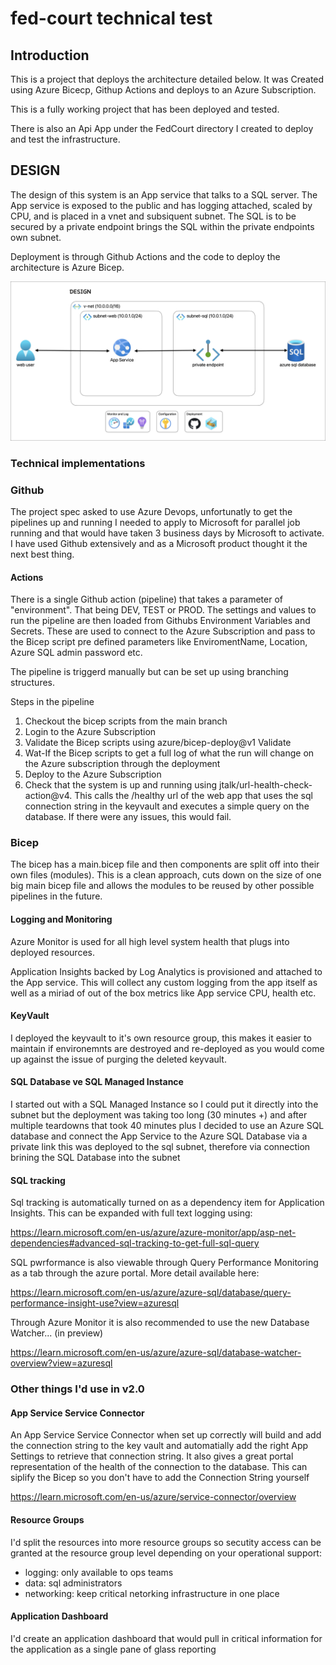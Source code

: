 # fed-court technical test

## Introduction

This is a project that deploys the architecture detailed below. It was Created using Azure Bicecp, Githup Actions and deploys to an Azure Subscription.

This is a fully working project that has been deployed and tested.

There is also an Api App under the FedCourt directory I created to deploy and test the infrastructure.

## DESIGN

The design of this system is an App service that talks to a SQL server. The App service is exposed to the public and has logging attached, scaled by CPU, and is placed in a vnet and subsiquent subnet. The SQL is to be secured by a private endpoint brings the SQL within the private endpoints own subnet.

Deployment is through Github Actions and the code to deploy the architecture is Azure Bicep.

![Alt text](diagram.jpg?raw=true "Title")

### Technical implementations

### Github

The project spec asked to use Azure Devops, unfortunatly to get the pipelines up and running I needed to apply to Microsoft for parallel job running and that would have taken 3 business days by Microsoft to activate. I have used Github extensively and as a Microsoft product thought it the next best thing.

#### Actions

There is a single Github action (pipeline) that takes a parameter of "environment". That being DEV, TEST or PROD. The settings and values to run the pipeline are then loaded from Githubs Environment Variables and Secrets. These are used to connect to the Azure Subscription and pass to the Bicep script pre defined parameters like EnviromentName, Location, Azure SQL admin password etc.

The pipeline is triggerd manually but can be set up using branching structures.

Steps in the pipeline

1. Checkout the bicep scripts from the main branch
2. Login to the Azure Subscription
3. Validate the Bicep scripts using azure/bicep-deploy@v1 Validate
4. Wat-If the Bicep scripts to get a full log of what the run will change on the Azure subscription through the deployment
5. Deploy to the Azure Subscription
6. Check that the system is up and running using jtalk/url-health-check-action@v4. This calls the /healthy url of the web app that uses the sql connection string in the keyvault and executes a simple query on the database. If there were any issues, this would fail.

### Bicep

The bicep has a main.bicep file and then components are split off into their own files (modules). This is a clean approach, cuts down on the size of one big main bicep file and allows the modules to be reused by other possible pipelines in the future.

#### Logging and Monitoring

Azure Monitor is used for all high level system health that plugs into deployed resources.

Application Insights backed by Log Analytics is provisioned and attached to the App service. This will collect any custom logging from the app itself as well as a miriad of out of the box metrics like App service CPU, health etc.

#### KeyVault

I deployed the keyvault to it's own resource group, this makes it easier to maintain if environemnts are destroyed and re-deployed as you would come up against the issue of purging the deleted keyvault.

#### SQL Database ve SQL Managed Instance

I started out with a SQL Managed Instance so I could put it directly into the subnet but the deployment was taking too long (30 minutes +) and after multiple teardowns that took 40 minutes plus I decided to use an Azure SQL database and connect the App Service to the Azure SQL Database via a private link this was deployed to the sql subnet, therefore via connection brining the SQL Database into the subnet

#### SQL tracking

Sql tracking is automatically turned on as a dependency item for Application Insights. This can be expanded with full text logging using:

https://learn.microsoft.com/en-us/azure/azure-monitor/app/asp-net-dependencies#advanced-sql-tracking-to-get-full-sql-query

SQL pwrformance is also viewable through Query Performance Monitoring as a tab through the azure portal. More detail available here:

https://learn.microsoft.com/en-us/azure/azure-sql/database/query-performance-insight-use?view=azuresql

Through Azure Monitor it is also recommended to use the new Database Watcher... (in preview)

https://learn.microsoft.com/en-us/azure/azure-sql/database-watcher-overview?view=azuresql

### Other things I'd use in v2.0

#### App Service Service Connector

An App Service Service Connector when set up correctly will build and add the connection string to the key vault and automatially add the right App Settings to retrieve that connection string. It also gives a great portal representation of the health of the connection to the database. This can siplify the Bicep so you don't have to add the Connection String yourself

https://learn.microsoft.com/en-us/azure/service-connector/overview

#### Resource Groups

I'd split the resources into more resource groups so secutity access can be granted at the resource group level depending on your operational support:

- logging: only available to ops teams
- data: sql administrators
- networking: keep critical netorking infrastructure in one place

#### Application Dashboard

I'd create an application dashboard that would pull in critical information for the application as a single pane of glass reporting

